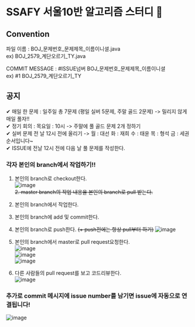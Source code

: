 # SSAFY 서울10반 알고리즘 스터디 🍕

## Convention
파일 이름 : BOJ_문제번호_문제제목_이름이니셜.java  
ex) BOJ_2579_계단오르기_TY.java   

COMMIT MESSAGE : #ISSUE넘버 BOJ_문제번호_문제제목_이름이니셜  
ex) #1 BOJ_2579_계단오르기_TY  
## 공지  
✔ 매일 한 문제 : 일주일 총 7문제 (평일 실버 5문제, 주말 골드 2문제) -> 밀리지 않게 매일 풀자!!  
✔ 정기 회의 : 목요일 : 10시  -> 주말에 풀 골드 문제 2개 정하기  
✔ 실버 문제 전 날 12시 전에 올리기 -> 월 : 대선 화 : 재희 수 : 태윤 목 : 형석 금 : 세권 순서입니다~  
✔ ISSUE에 전날 12시 전에 다음 날 풀 문제를 작성한다.

### 각자 본인의 branch에서 작업하기!!
1. 본인의 branch로 checkout한다.  
![image](https://user-images.githubusercontent.com/68904159/193990480-2e92b454-ca69-471c-a19c-1e4f6f1572dd.png)  
~~2. master branch의 작업 내용을 본인의 branch로 pull 받는다.~~    
3. 본인의 branch에서 작업한다.  
4. 본인의 branch에 add 및 commit한다.  
5. 본인의 branch로 push한다. ~~(+ push전에는 항상 pull부터 하기)~~
![image](https://user-images.githubusercontent.com/68904159/193991674-b7c9bd34-fb2e-4962-9b85-e26ac0a26c38.png)  
6. 본인의 branch에서 master로 pull request요청한다.  
![image](https://user-images.githubusercontent.com/68904159/193991743-1aa7b216-965a-4cc2-8e38-be47e052b0ae.png)  
![image](https://user-images.githubusercontent.com/68904159/193991783-ca305205-cc0e-4401-b7d6-ad4ceb9b5258.png)  
![image](https://user-images.githubusercontent.com/68904159/193991834-59b1daaa-48d8-411a-ad1f-820c4020bc80.png)  
  
7. 다른 사람들의 pull request를 보고 코드리뷰한다.  
![image](https://user-images.githubusercontent.com/68904159/193991915-4264dc02-7ea1-4379-9e43-0c79fc9aa17f.png)  

### 추가로 commit 메시지에 issue number를 남기면 issue에 자동으로 연결됩니다!  
![image](https://user-images.githubusercontent.com/68904159/193991976-3f75eaa3-74fa-4a91-8c63-13ded3ee938f.png)  
